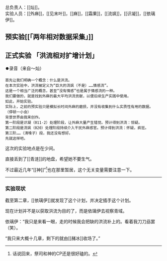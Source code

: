 总负责人：[[灿]]。  
实验人员：[[外麻]]，[[见末叶]]，[[麻]]，[[霜果]]，[[流飒]]，[[识凝]]，[[依璃伊]]。

## 预实验[[「两年相对数据采集」]]

## 正式实验 「洪流相对扩增计划」

⏺️录音（来自～灿）
```
首先让我们明确一个概念：什么是洪流。
在本次实验中，洪流被定义为“巨大的流飒（不是）……情感流”。
这是一个相当广泛的概念，甚至“没有情感”也是属于情感流的一种。
我们要做的，就是找到外麻的最大平均洪流贡献，以便后续生产实践中使用。
如此，开始实验。
实际上，之前的预实验只是模拟长时间外麻的磨损，并没有收集到什么实质性有用的数据。
（停顿一小会）
背景世界由我来创作。
第一阶段是识凝（011-2）处理阶段，让外麻大量产生错觉。预计得到洪流：惊疑。
第二阶段是流飒（020）处理阶段持续介入干扰外麻感官。预计得到洪流：怀疑，疯狂。
第三阶……（清嗓子）段，我还没有想好。
先就这样吧。
```

这次的实验地点是在少间。

直接丢到了[[青涟]]的地盘，希望她不要生气。

不过最近几年“[[神]]”[^1]也在那里暂居，这个无关变量需要注意一下。

[^1]:话说回来，祭司和神的CP还是很好磕的。

---

### 实验现状

截至第二章，[[依璃伊]]就发现了这个计划，并决定插手这个计划。

现在计划并不是以获取洪流为目的了，而是依璃伊去视察青域。

依璃伊：“我只是来看一眼，走的时候我会把缺的洪流补上的。看着我刀刀刕罢（笑）。

“我只来大概十几章，剩下的就由[[赭冰]]收场了。”